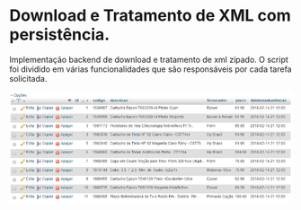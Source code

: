 # Download e Tratamento de XML com persistência.

Implementação backend de download e tratamento de xml zipado. O script foi dividido em várias funcionalidades que são responsáveis por cada tarefa solicitada. 

![Produtos](/img/bd.png)
